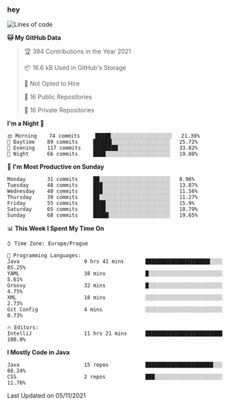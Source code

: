 ### hey

<!--START_SECTION:waka-->
![Lines of code](https://img.shields.io/badge/From%20Hello%20World%20I%27ve%20Written-110077%20lines%20of%20code-blue)

**🐱 My GitHub Data** 

> 🏆 394 Contributions in the Year 2021
 > 
> 📦 16.6 kB Used in GitHub's Storage 
 > 
> 🚫 Not Opted to Hire
 > 
> 📜 16 Public Repositories 
 > 
> 🔑 16 Private Repositories  
 > 
**I'm a Night 🦉** 

```text
🌞 Morning    74 commits     █████░░░░░░░░░░░░░░░░░░░░   21.39% 
🌆 Daytime    89 commits     ██████░░░░░░░░░░░░░░░░░░░   25.72% 
🌃 Evening    117 commits    ████████░░░░░░░░░░░░░░░░░   33.82% 
🌙 Night      66 commits     ████░░░░░░░░░░░░░░░░░░░░░   19.08%

```
📅 **I'm Most Productive on Sunday** 

```text
Monday       31 commits     ██░░░░░░░░░░░░░░░░░░░░░░░   8.96% 
Tuesday      48 commits     ███░░░░░░░░░░░░░░░░░░░░░░   13.87% 
Wednesday    40 commits     ███░░░░░░░░░░░░░░░░░░░░░░   11.56% 
Thursday     39 commits     ██░░░░░░░░░░░░░░░░░░░░░░░   11.27% 
Friday       55 commits     ████░░░░░░░░░░░░░░░░░░░░░   15.9% 
Saturday     65 commits     ████░░░░░░░░░░░░░░░░░░░░░   18.79% 
Sunday       68 commits     █████░░░░░░░░░░░░░░░░░░░░   19.65%

```


📊 **This Week I Spent My Time On** 

```text
⌚︎ Time Zone: Europe/Prague

💬 Programming Languages: 
Java                     9 hrs 41 mins       █████████████████████░░░░   85.25% 
YAML                     38 mins             █░░░░░░░░░░░░░░░░░░░░░░░░   5.61% 
Groovy                   32 mins             █░░░░░░░░░░░░░░░░░░░░░░░░   4.75% 
XML                      18 mins             ░░░░░░░░░░░░░░░░░░░░░░░░░   2.73% 
Git Config               4 mins              ░░░░░░░░░░░░░░░░░░░░░░░░░   0.73%

🔥 Editors: 
IntelliJ                 11 hrs 21 mins      █████████████████████████   100.0%

```

**I Mostly Code in Java** 

```text
Java                     15 repos            ██████████████████████░░░   88.24% 
CSS                      2 repos             ███░░░░░░░░░░░░░░░░░░░░░░   11.76%

```



 Last Updated on 05/11/2021
<!--END_SECTION:waka-->
